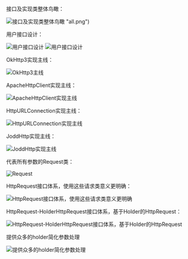 接口及实现类整体鸟瞰：

![接口及实现类整体鸟瞰](https://images.gitee.com/uploads/images/2020/0323/162815_151f96c9_1507575.png "all.png") "all.png")

用户接口设计：

![用户接口设计](https://images.gitee.com/uploads/images/2020/0323/162954_2b32dd37_1507575.png "Facade-SmartHttpClient.png")
![用户接口设计](https://images.gitee.com/uploads/images/2020/0323/163009_d826c9c7_1507575.png "Facade-SimpleHttpClient-HttpRequestHttpClient-SmartHttpClient.png")

OkHttp3实现主线：

![OkHttp3主线](https://images.gitee.com/uploads/images/2020/0323/163029_2e921e57_1507575.png "OkHttp3SmartHttpClient.png")

ApacheHttpClient实现主线：

![ApacheHttpClient实现主线](https://images.gitee.com/uploads/images/2020/0323/163044_90d59122_1507575.png "ApacheSmartHttpClient.png")

HttpURLConnection实现主线：

![HttpURLConnection实现主线](https://images.gitee.com/uploads/images/2020/0323/163105_61b5f1c7_1507575.png "NativeSmartHttpClient.png")

JoddHttp实现主线：

![JoddHttp实现主线](https://images.gitee.com/uploads/images/2020/0323/163123_712e90ed_1507575.png "JoddSmartHttpClient.png")

代表所有参数的Request类：

![Request](https://images.gitee.com/uploads/images/2020/0323/163153_cba0147d_1507575.png "Request.png")

HttpRequest接口体系，使用这些请求类意义更明确：

![HttpRequest接口体系，使用这些请求类意义更明确](https://images.gitee.com/uploads/images/2020/0323/163216_f6a410dd_1507575.png "HttpRequest体系.png")

HttpRequest-HolderHttpRequest接口体系，基于Holder的HttpRequest：

![HttpRequest-HolderHttpRequest接口体系，基于Holder的HttpRequest](https://images.gitee.com/uploads/images/2020/0323/163233_73e00878_1507575.png "HttpRequest-HolderHttpRequest体系.png")

提供众多的holder简化参数处理

![提供众多的holder简化参数处理](https://images.gitee.com/uploads/images/2020/0323/163254_93aea0ae_1507575.png "holder.png")


